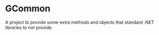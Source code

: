 # GCommon
A project to provide some extra methods and objects that standard .NET libraries to not provide.
